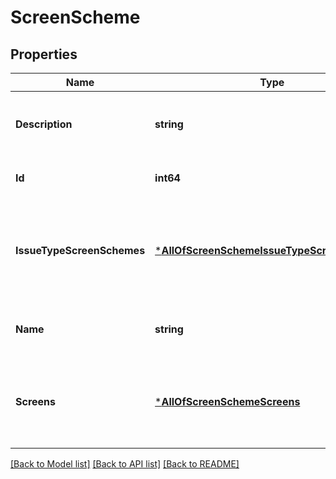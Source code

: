 # ScreenScheme

## Properties
Name | Type | Description | Notes
------------ | ------------- | ------------- | -------------
**Description** | **string** | The description of the screen scheme. | [optional] [default to null]
**Id** | **int64** | The ID of the screen scheme. | [optional] [default to null]
**IssueTypeScreenSchemes** | [***AllOfScreenSchemeIssueTypeScreenSchemes**](AllOfScreenSchemeIssueTypeScreenSchemes.md) | Details of the issue type screen schemes associated with the screen scheme. | [optional] [default to null]
**Name** | **string** | The name of the screen scheme. | [optional] [default to null]
**Screens** | [***AllOfScreenSchemeScreens**](AllOfScreenSchemeScreens.md) | The IDs of the screens for the screen types of the screen scheme. | [optional] [default to null]

[[Back to Model list]](../README.md#documentation-for-models) [[Back to API list]](../README.md#documentation-for-api-endpoints) [[Back to README]](../README.md)

